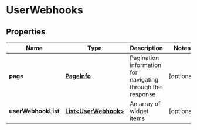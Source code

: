 
# UserWebhooks

## Properties
Name | Type | Description | Notes
------------ | ------------- | ------------- | -------------
**page** | [**PageInfo**](PageInfo.md) | Pagination information for navigating through the response |  [optional]
**userWebhookList** | [**List&lt;UserWebhook&gt;**](UserWebhook.md) | An array of widget items |  [optional]



